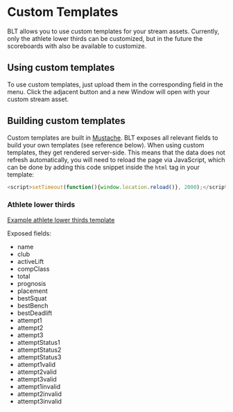# Custom Templates

BLT allows you to use custom templates for your stream assets.
Currently, only the athlete lower thirds can be customized,
but in the future the scoreboards with also be available to customize.

## Using custom templates

To use custom templates, just upload them in the corresponding field in the menu.
Click the adjacent button and a new Window will open with your custom stream asset.

## Building custom templates

Custom templates are built in [Mustache](https://mustache.github.io/).
BLT exposes all relevant fields to build your own templates (see reference below).
When using custom templates, they get rendered server-side.
This means that the data does not refresh automatically, you will need to reload the page via JavaScript,
which can be done by adding this code snippet inside the `html` tag in your template:

```javascript
<script>setTimeout(function(){window.location.reload()}, 2000);</script>
```

### Athlete lower thirds

[Example athlete lower thirds template](../examples/templates/lower-thirds.mustache)

Exposed fields:

- name
- club
- activeLift
- compClass
- total
- prognosis
- placement
- bestSquat
- bestBench
- bestDeadlift
- attempt1
- attempt2
- attempt3
- attemptStatus1
- attemptStatus2
- attemptStatus3
- attempt1valid
- attempt2valid
- attempt3valid
- attempt1invalid
- attempt2invalid
- attempt3invalid
